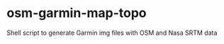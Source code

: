 osm-garmin-map-topo
===================

Shell script to generate Garmin img files with OSM and Nasa SRTM data 
